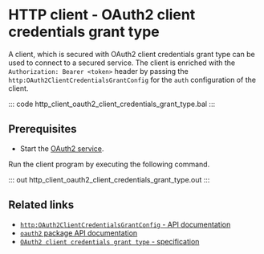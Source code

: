 # HTTP client - OAuth2 client credentials grant type

A client, which is secured with OAuth2 client credentials grant type can be used to connect to a secured service. The client is enriched with the `Authorization: Bearer <token>` header by passing the `http:OAuth2ClientCredentialsGrantConfig` for the `auth` configuration of the client.

::: code http_client_oauth2_client_credentials_grant_type.bal :::

## Prerequisites
- Start the [OAuth2 service](/learn/by-example/http-service-oauth2/).

Run the client program by executing the following command.

::: out http_client_oauth2_client_credentials_grant_type.out :::

## Related links
- [`http:OAuth2ClientCredentialsGrantConfig` - API documentation](https://lib.ballerina.io/ballerina/http/latest/records/OAuth2ClientCredentialsGrantConfig)
- [`oauth2` package API documentation](https://lib.ballerina.io/ballerina/oauth2/latest/)
- [`OAuth2 client credentials grant type` - specification](https://ballerina.io/spec/http/#9119-client---grant-types-oauth2)
